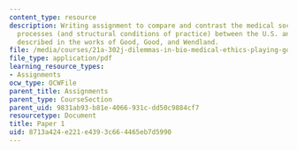 ```yaml
---
content_type: resource
description: Writing assignment to compare and contrast the medical socialization
  processes (and structural conditions of practice) between the U.S. and Malawi, as
  described in the works of Good, Good, and Wendland.
file: /media/courses/21a-302j-dilemmas-in-bio-medical-ethics-playing-god-or-doing-good-fall-2013/8713a424e221e4393c664465eb7d5990_MIT21A_302JF13_Paper_1.pdf
file_type: application/pdf
learning_resource_types:
- Assignments
ocw_type: OCWFile
parent_title: Assignments
parent_type: CourseSection
parent_uid: 9831ab93-b81e-4066-931c-dd50c9884cf7
resourcetype: Document
title: Paper 1
uid: 8713a424-e221-e439-3c66-4465eb7d5990
---
```

